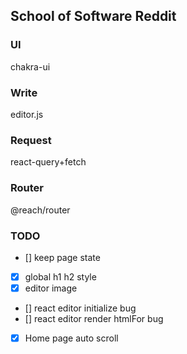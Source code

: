 ## School of Software Reddit

### UI

chakra-ui

### Write

editor.js

### Request

react-query+fetch

### Router

@reach/router

### TODO
- [] keep page state
- [x] global h1 h2 style
- [x] editor image
- [] react editor initialize bug
- [] react editor render htmlFor bug
- [x] Home page auto scroll
